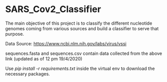 # SARS_Cov2_Classifier
The main objective of this project is to classify the different nucleotide genomes coming from various sources and build a classifier to serve that purpose.

Data Source: https://www.ncbi.nlm.nih.gov/labs/virus/vssi

sequences.fasta and sequences.csv contain data collected from the above link (updated as of 12 pm 19/4/2020)

Use *pip install -r requirements.txt* inside the virtual env to download the necessary packages.

